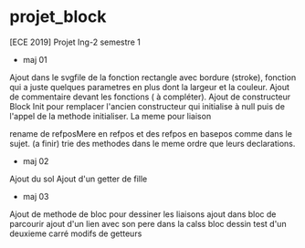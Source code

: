 # projet_block
[ECE 2019] Projet Ing-2 semestre 1

- maj 01

Ajout dans le svgfile de la fonction rectangle avec bordure (stroke), fonction qui a juste quelques parametres en plus dont la largeur et la couleur.
Ajout de commentaire devant les fonctions ( à compléter).
Ajout de constructeur Block Init pour remplacer l'ancien constructeur qui initialise à null puis de l'appel de la methode initialiser.
La meme pour liaison

rename de refposMere en refpos et des refpos en basepos comme dans le sujet.
(a finir) trie des methodes dans le meme ordre que leurs declarations.


- maj 02

Ajout du sol
Ajout d'un getter de fille


- maj 03

Ajout de methode de bloc pour dessiner les liaisons
ajout dans bloc de parcourir
ajout d'un lien avec son pere dans la calss bloc
dessin test d'un deuxieme carré 
modifs de getteurs


